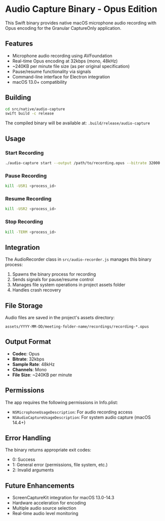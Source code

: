 # Audio Capture Binary - Opus Edition

This Swift binary provides native macOS microphone audio recording with Opus encoding for the Granular CaptureOnly application.

## Features

- Microphone audio recording using AVFoundation
- Real-time Opus encoding at 32kbps (mono, 48kHz)
- ~240KB per minute file size (as per original specification)
- Pause/resume functionality via signals
- Command-line interface for Electron integration
- macOS 13.0+ compatibility

## Building

```bash
cd src/native/audio-capture
swift build -c release
```

The compiled binary will be available at:
`.build/release/audio-capture`

## Usage

### Start Recording
```bash
./audio-capture start --output /path/to/recording.opus --bitrate 32000
```

### Pause Recording
```bash
kill -USR1 <process_id>
```

### Resume Recording
```bash
kill -USR2 <process_id>
```

### Stop Recording
```bash
kill -TERM <process_id>
```

## Integration

The AudioRecorder class in `src/audio-recorder.js` manages this binary process:

1. Spawns the binary process for recording
2. Sends signals for pause/resume control
3. Manages file system operations in project assets folder
4. Handles crash recovery

## File Storage

Audio files are saved in the project's assets directory:
```
assets/YYYY-MM-DD/meeting-folder-name/recordings/recording-*.opus
```

## Output Format

- **Codec**: Opus
- **Bitrate**: 32kbps 
- **Sample Rate**: 48kHz
- **Channels**: Mono
- **File Size**: ~240KB per minute

## Permissions

The app requires the following permissions in Info.plist:
- `NSMicrophoneUsageDescription`: For audio recording access
- `NSAudioCaptureUsageDescription`: For system audio capture (macOS 14.4+)

## Error Handling

The binary returns appropriate exit codes:
- 0: Success
- 1: General error (permissions, file system, etc.)
- 2: Invalid arguments

## Future Enhancements

- ScreenCaptureKit integration for macOS 13.0-14.3
- Hardware acceleration for encoding
- Multiple audio source selection
- Real-time audio level monitoring